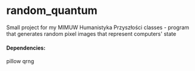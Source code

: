 # random_quantum
Small project for my MIMUW Humanistyka Przyszłości classes - program that generates random pixel images that represent computers' state

#### Dependencies:
pillow
qrng 
